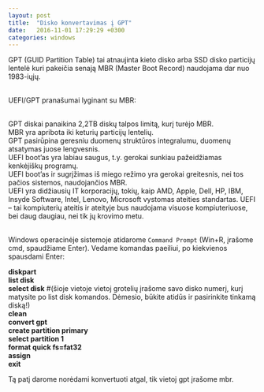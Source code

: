 ```yaml
---
layout: post
title:  "Disko konvertavimas į GPT"
date:   2016-11-01 17:29:29 +0300
categories: windows
---
```

GPT (GUID Partition Table) tai atnaujinta kieto disko arba SSD disko particijų lentelė kuri pakeičia senają MBR (Master Boot Record) naudojama dar nuo 1983-iųjų.

<br>UEFI/GPT pranašumai lyginant su MBR:

<br>GPT diskai panaikina 2,2TB diskų talpos limitą, kurį turėjo MBR.
<br>MBR yra apribota iki keturių particijų lentelių.
<br>GPT pasirūpina geresniu duomenų struktūros integralumu, duomenų atsatymas juose lengvesnis.
<br>UEFI boot’as yra labiau saugus, t.y. gerokai sunkiau pažeidžiamas kenkėjiškų programų.
<br>UEFI boot’as ir sugrįžimas iš miego režimo yra gerokai greitesnis, nei tos pačios sistemos, naudojančios MBR.
<br>UEFI yra didžiausių IT korporacijų, tokių, kaip AMD, Apple, Dell, HP, IBM, Insyde Software, Intel, Lenovo, Microsoft vystomas ateities standartas. UEFI – tai kompiuterių ateitis ir ateityje bus naudojama visuose kompiuteriuose, bei daug daugiau, nei tik jų krovimo metu.

<br>Windows operacinėje sistemoje atidarome `Command Prompt` (Win+R, įrašome cmd, spaudžiame Enter). 
Vedame komandas paeiliui, po kiekvienos spausdami Enter:


<b>diskpart</b>
<br><b>list disk
<br>select disk</b> #(šioje vietoje vietoj grotelių įrašome savo disko numerį, kurį matysite po  list disk komandos. Dėmesio, būkite atidūs ir pasirinkite tinkamą diską!)
<br><b>clean
<br>convert gpt
<br>create partition primary
<br>select partition 1
<br>format quick fs=fat32
<br>assign
<br>exit</b>


Tą patį darome norėdami konvertuoti atgal, tik vietoj gpt įrašome mbr.


